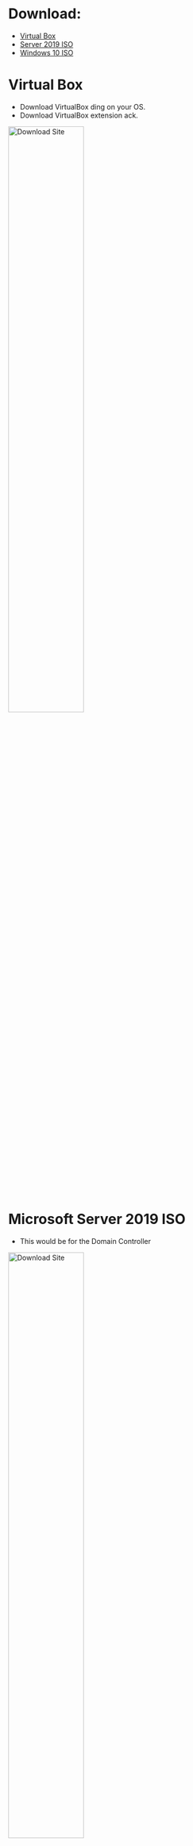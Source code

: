  # Download:
* [Virtual Box](https://www.virtualbox.org/wiki/Downloads)
* [Server 2019 ISO](https://www.microsoft.com/en-us/evalcenter/download-windows-server-2019)
* [Windows 10 ISO](https://www.microsoft.com/en-us/software-download/windows10)

# Virtual Box
- Download VirtualBox ding on your OS.
- Download VirtualBox extension ack.
  
<p align="justify"><img src="https://i.imgur.com/ksezU4U.png" height="55%" width="55%" alt="Download Site"/></p> <!--1-->

# Microsoft Server 2019 ISO
- This would be for the Domain Controller
<p align="justify"><img src="https://i.imgur.com/IG7vCBV.png" height="55%" width="55%" alt="Download Site"/></p> <!--2-->

# Microsoft Windows 10 ISO
- This is for the Client Operating System
<p align="justify"><img src="https://i.imgur.com/2NIONBK.png" height="75%" width="75%" alt="Download Site"/></p> <!--3-->
